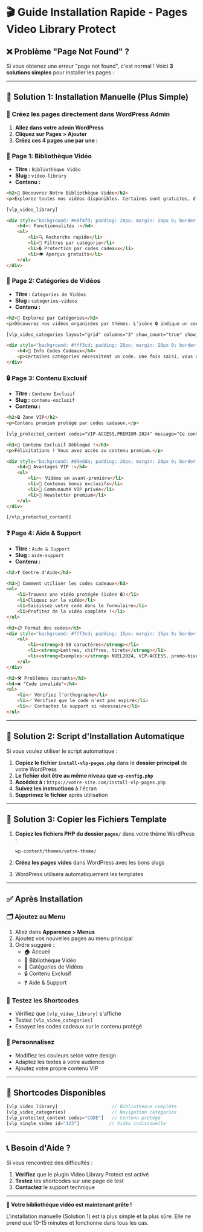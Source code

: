 # 🎬 Guide Installation Rapide - Pages Video Library Protect

## ❌ Problème "Page Not Found" ?

Si vous obtenez une erreur "page not found", c'est normal ! Voici **3 solutions simples** pour installer les pages :

---

## 🚀 **Solution 1: Installation Manuelle (Plus Simple)**

### 📝 Créez les pages directement dans WordPress Admin

1. **Allez dans votre admin WordPress**
2. **Cliquez sur Pages > Ajouter**
3. **Créez ces 4 pages une par une :**

### 🎥 **Page 1: Bibliothèque Vidéo**
- **Titre :** `Bibliothèque Vidéo`
- **Slug :** `video-library`
- **Contenu :**
```html
<h2>🎥 Découvrez Notre Bibliothèque Vidéo</h2>
<p>Explorez toutes nos vidéos disponibles. Certaines sont gratuites, d'autres nécessitent un code cadeau.</p>

[vlp_video_library]

<div style="background: #e8f4fd; padding: 20px; margin: 20px 0; border-left: 4px solid #3498db;">
    <h4>💡 Fonctionnalités :</h4>
    <ul>
        <li>🔍 Recherche rapide</li>
        <li>📁 Filtres par catégorie</li>
        <li>🔒 Protection par codes cadeaux</li>
        <li>👁️ Aperçus gratuits</li>
    </ul>
</div>
```

### 📁 **Page 2: Catégories de Vidéos**
- **Titre :** `Catégories de Vidéos`
- **Slug :** `categories-videos`
- **Contenu :**
```html
<h2>📁 Explorez par Catégories</h2>
<p>Découvrez nos vidéos organisées par thèmes. L'icône 🔒 indique un contenu protégé.</p>

[vlp_video_categories layout="grid" columns="3" show_count="true" show_protected="true"]

<div style="background: #fff3cd; padding: 20px; margin: 20px 0; border-left: 4px solid #ffc107;">
    <h4>🔑 Info Codes Cadeaux</h4>
    <p>Certaines catégories nécessitent un code. Une fois saisi, vous accédez à toutes les vidéos de la catégorie !</p>
</div>
```

### 🔒 **Page 3: Contenu Exclusif**
- **Titre :** `Contenu Exclusif`
- **Slug :** `contenu-exclusif`
- **Contenu :**
```html
<h2>🔒 Zone VIP</h2>
<p>Contenu premium protégé par codes cadeaux.</p>

[vlp_protected_content codes="VIP-ACCESS,PREMIUM-2024" message="Ce contenu nécessite un code VIP."]

<h3>🌟 Contenu Exclusif Débloqué !</h3>
<p>Félicitations ! Vous avez accès au contenu premium.</p>

<div style="background: #d4edda; padding: 20px; margin: 20px 0; border-left: 4px solid #28a745;">
    <h4>🎁 Avantages VIP :</h4>
    <ul>
        <li>✨ Vidéos en avant-première</li>
        <li>🎥 Contenus bonus exclusifs</li>
        <li>💬 Communauté VIP privée</li>
        <li>📧 Newsletter premium</li>
    </ul>
</div>

[/vlp_protected_content]
```

### ❓ **Page 4: Aide & Support**
- **Titre :** `Aide & Support`
- **Slug :** `aide-support`
- **Contenu :**
```html
<h2>❓ Centre d'Aide</h2>

<h3>🔑 Comment utiliser les codes cadeaux</h3>
<ol>
    <li>Trouvez une vidéo protégée (icône 🔒)</li>
    <li>Cliquez sur la vidéo</li>
    <li>Saisissez votre code dans le formulaire</li>
    <li>Profitez de la vidéo complète !</li>
</ol>

<h3>📋 Format des codes</h3>
<div style="background: #fff3cd; padding: 15px; margin: 15px 0; border-left: 4px solid #ffc107;">
    <ul>
        <li><strong>3-50 caractères</strong></li>
        <li><strong>Lettres, chiffres, tirets</strong></li>
        <li><strong>Exemples:</strong> NOEL2024, VIP-ACCESS, promo-hiver</li>
    </ul>
</div>

<h3>🛠️ Problèmes courants</h3>
<h4>❌ "Code invalide"</h4>
<ul>
    <li>✅ Vérifiez l'orthographe</li>
    <li>✅ Vérifiez que le code n'est pas expiré</li>
    <li>✅ Contactez le support si nécessaire</li>
</ul>
```

---

## 🔧 **Solution 2: Script d'Installation Automatique**

Si vous voulez utiliser le script automatique :

1. **Copiez le fichier `install-vlp-pages.php`** dans le **dossier principal** de votre WordPress
2. **Le fichier doit être au même niveau que `wp-config.php`**
3. **Accédez à :** `https://votre-site.com/install-vlp-pages.php`
4. **Suivez les instructions** à l'écran
5. **Supprimez le fichier** après utilisation

---

## 📱 **Solution 3: Copier les Fichiers Template**

1. **Copiez les fichiers PHP du dossier `pages/`** dans votre thème WordPress :
   ```
   wp-content/themes/votre-theme/
   ```

2. **Créez les pages vides** dans WordPress avec les bons slugs

3. WordPress utilisera automatiquement les templates

---

## ✅ **Après Installation**

### 🗂️ **Ajoutez au Menu**
1. Allez dans **Apparence > Menus**
2. Ajoutez vos nouvelles pages au menu principal
3. Ordre suggéré :
   - 🏠 Accueil
   - 🎥 Bibliothèque Vidéo
   - 📁 Catégories de Vidéos  
   - 🔒 Contenu Exclusif
   - ❓ Aide & Support

### 🧪 **Testez les Shortcodes**
- Vérifiez que `[vlp_video_library]` s'affiche
- Testez `[vlp_video_categories]`
- Essayez les codes cadeaux sur le contenu protégé

### 🎨 **Personnalisez**
- Modifiez les couleurs selon votre design
- Adaptez les textes à votre audience
- Ajoutez votre propre contenu VIP

---

## 🎯 **Shortcodes Disponibles**

```php
[vlp_video_library]                    // Bibliothèque complète
[vlp_video_categories]                 // Navigation catégories
[vlp_protected_content codes="CODE"]   // Contenu protégé
[vlp_single_video id="123"]           // Vidéo individuelle
```

---

## 📞 **Besoin d'Aide ?**

Si vous rencontrez des difficultés :
1. **Vérifiez** que le plugin Video Library Protect est activé
2. **Testez** les shortcodes sur une page de test
3. **Contactez** le support technique

---

**🎉 Votre bibliothèque vidéo est maintenant prête !**

L'installation manuelle (Solution 1) est la plus simple et la plus sûre. Elle ne prend que 10-15 minutes et fonctionne dans tous les cas.
